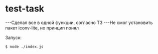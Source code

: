 # test-task

---Сделал все в одной функции, согласно ТЗ
---Не смог установить пакет iconv-lite, но принцип понял


Запуск:
```
$ node ./index.js
```
